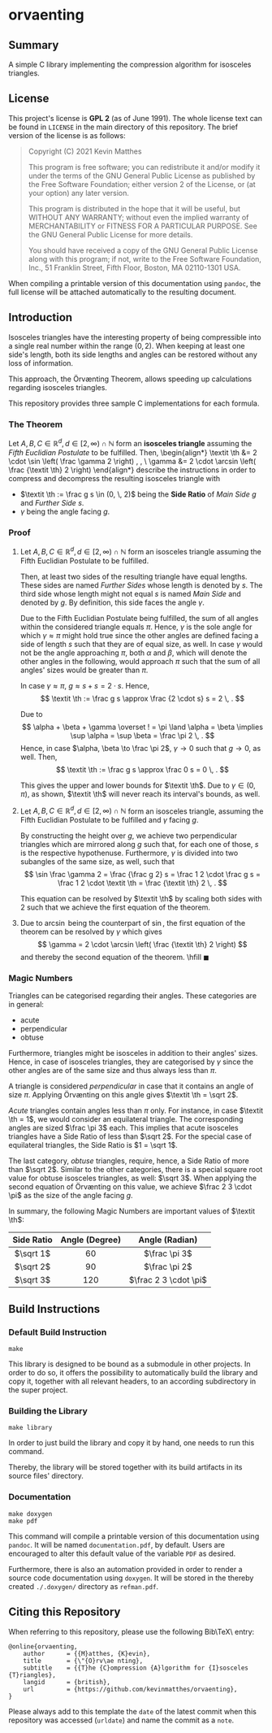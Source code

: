 <!--
    README.md : important information regarding this project.

    See `LICENSE' for full license.
-->

<!--
    Copyright (C) 2021 Kevin Matthes

    This program is free software; you can redistribute it and/or modify
    it under the terms of the GNU General Public License as published by
    the Free Software Foundation; either version 2 of the License, or
    (at your option) any later version.

    This program is distributed in the hope that it will be useful,
    but WITHOUT ANY WARRANTY; without even the implied warranty of
    MERCHANTABILITY or FITNESS FOR A PARTICULAR PURPOSE.  See the
    GNU General Public License for more details.

    You should have received a copy of the GNU General Public License along
    with this program; if not, write to the Free Software Foundation, Inc.,
    51 Franklin Street, Fifth Floor, Boston, MA 02110-1301 USA.
-->

<!----------------------------------------------------------------------------->

# orvaenting

## Summary

A simple C library implementing the compression algorithm for isosceles
triangles.



## License

This project's license is **GPL 2** (as of June 1991).  The whole license text
can be found in `LICENSE` in the main directory of this repository.  The brief
version of the license is as follows:

> Copyright (C) 2021 Kevin Matthes
>
> This program is free software; you can redistribute it and/or modify
> it under the terms of the GNU General Public License as published by
> the Free Software Foundation; either version 2 of the License, or
> (at your option) any later version.
>
> This program is distributed in the hope that it will be useful,
> but WITHOUT ANY WARRANTY; without even the implied warranty of
> MERCHANTABILITY or FITNESS FOR A PARTICULAR PURPOSE.  See the
> GNU General Public License for more details.
>
> You should have received a copy of the GNU General Public License along
> with this program; if not, write to the Free Software Foundation, Inc.,
> 51 Franklin Street, Fifth Floor, Boston, MA 02110-1301 USA.

When compiling a printable version of this documentation using `pandoc`, the
full license will be attached automatically to the resulting document.



## Introduction

Isosceles triangles have the interesting property of being compressible into a
single real number within the range $(0, 2)$.  When keeping at least one side's
length, both its side lengths and angles can be restored without any loss of
information.

This approach, the Örvænting Theorem, allows speeding up calculations regarding
isosceles triangles.

This repository provides three sample C implementations for each formula.



### The Theorem

Let $A, B, C \in \mathbb R ^ d, \, d \in [2, \infty) \cap \mathbb N$ form an
**isosceles triangle** assuming the *Fifth Euclidian Postulate* to be fulfilled.
Then,
\begin{align*}
\textit \th &= 2 \cdot \sin \left( \frac \gamma 2 \right) \, , \\
\gamma &= 2 \cdot \arcsin \left( \frac {\textit \th} 2 \right)
\end{align*}
describe the instructions in order to compress and decompress the resulting
isosceles triangle with

* $\textit \th := \frac g s \in (0, \, 2)$ being the **Side Ratio** of *Main
  Side* $g$ and *Further Side* $s$.
* $\gamma$ being the angle facing $g$.



### Proof

1. Let $A, B, C \in \mathbb R ^ d, \, d \in [2, \infty) \cap \mathbb N$ form an
   isosceles triangle assuming the Fifth Euclidian Postulate to be fulfilled.

   Then, at least two sides of the resulting triangle have equal lengths.  These
   sides are named *Further Sides* whose length is denoted by $s$.  The third
   side whose length might not equal $s$ is named *Main Side* and denoted by
   $g$.  By definition, this side faces the angle $\gamma$.

   Due to the Fifth Euclidian Postulate being fulfilled, the sum of all angles
   within the considered triangle equals $\pi$.  Hence, $\gamma$ is the sole
   angle for which $\gamma \approx \pi$ might hold true since the other angles
   are defined facing a side of length $s$ such that they are of equal size, as
   well.  In case $\gamma$ would not be the angle approaching $\pi$, both
   $\alpha$ and $\beta$, which will denote the other angles in the following,
   would approach $\pi$ such that the sum of all angles' sizes would be greater
   than $\pi$.

   In case $\gamma \approx \pi$, $g \approx s + s = 2 \cdot s$.  Hence,
   $$
   \textit \th := \frac g s \approx \frac {2 \cdot s} s = 2 \, .
   $$

   Due to
   $$
   \alpha + \beta + \gamma \overset ! = \pi \land \alpha = \beta \implies \sup
   \alpha = \sup \beta = \frac \pi 2 \, .
   $$
   Hence, in case $\alpha, \beta \to \frac \pi 2$, $\gamma \to 0$ such that $g
   \to 0$, as well.  Then,
   $$
   \textit \th := \frac g s \approx \frac 0 s = 0 \, .
   $$

   This gives the upper and lower bounds for $\textit \th$.  Due to $\gamma \in
   (0, \pi)$, as shown, $\textit \th$ will never reach its interval's bounds, as
   well.
2. Let $A, B, C \in \mathbb R ^ d, \, d \in [2, \infty) \cap \mathbb N$ form an
   isosceles triangle, assuming the Fifth Euclidian Postulate to be fulfilled
   and $\gamma$ facing $g$.

   By constructing the height over $g$, we achieve two perpendicular triangles
   which are mirrored along $g$ such that, for each one of those, $s$ is the
   respective hypothenuse.  Furthermore, $\gamma$ is divided into two subangles
   of the same size, as well, such that
   $$
   \sin \frac \gamma 2 = \frac {\frac g 2} s = \frac 1 2 \cdot \frac g s = \frac
   1 2 \cdot \textit \th = \frac {\textit \th} 2 \, .
   $$

   This equation can be resolved by $\textit \th$ by scaling both sides with $2$
   such that we achieve the first equation of the theorem.
3. Due to $\arcsin$ being the counterpart of $\sin$, the first equation of the
   theorem can be resolved by $\gamma$ which gives
   $$
   \gamma = 2 \cdot \arcsin \left( \frac {\textit \th} 2 \right)
   $$
   and thereby the second equation of the theorem.  \hfill $\blacksquare$



### Magic Numbers

Triangles can be categorised regarding their angles.  These categories are in
general:

* acute
* perpendicular
* obtuse

Furthermore, triangles might be isosceles in addition to their angles' sizes.
Hence, in case of isosceles triangles, they are categorised by $\gamma$ since
the other angles are of the same size and thus always less than $\pi$.

A triangle is considered *perpendicular* in case that it contains an angle of
size $\pi$.  Applying Örvænting on this angle gives $\textit \th = \sqrt 2$.

*Acute* triangles contain angles less than $\pi$ only.  For instance, in case
$\textit \th = 1$, we would consider an equilateral triangle.  The corresponding
angles are sized $\frac \pi 3$ each.  This implies that acute isosceles
triangles have a Side Ratio of less than $\sqrt 2$.  For the special case of
equilateral triangles, the Side Ratio is $1 = \sqrt 1$.

The last category, *obtuse* triangles, require, hence, a Side Ratio of more than
$\sqrt 2$.  Similar to the other categories, there is a special square root
value for obtuse isosceles triangles, as well:  $\sqrt 3$.  When applying the
second equation of Örvænting on this value, we achieve $\frac 2 3 \cdot \pi$ as
the size of the angle facing $g$.

In summary, the following Magic Numbers are important values of $\textit \th$:

| Side Ratio | Angle (Degree) | Angle (Radian)        |
|:----------:|:--------------:|:---------------------:|
| $\sqrt 1$  | $60$           | $\frac \pi 3$         |
| $\sqrt 2$  | $90$           | $\frac \pi 2$         |
| $\sqrt 3$  | $120$          | $\frac 2 3 \cdot \pi$ |



## Build Instructions

### Default Build Instruction

```
make
```

This library is designed to be bound as a submodule in other projects.  In order
to do so, it offers the possibility to automatically build the library and copy
it, together with all relevant headers, to an according subdirectory in the
super project.



### Building the Library

```
make library
```

In order to just build the library and copy it by hand, one needs to run this
command.

Thereby, the library will be stored together with its build artifacts in its
source files' directory.



### Documentation

```
make doxygen
make pdf
```

This command will compile a printable version of this documentation using
`pandoc`.  It will be named `documentation.pdf`, by default.  Users are
encouraged to alter this default value of the variable `PDF` as desired.

Furthermore, there is also an automation provided in order to render a source
code documentation using `doxygen`.  It will be stored in the thereby created
`./.doxygen/` directory as `refman.pdf`.



## Citing this Repository

When referring to this repository, please use the following Bib\TeX\ entry:

```
@online{orvaenting,
    author      = {{M}atthes, {K}evin},
    title       = {\"{O}rv\ae nting},
    subtitle    = {{T}he {C}ompression {A}lgorithm for {I}sosceles {T}riangles},
    langid      = {british},
    url         = {https://github.com/kevinmatthes/orvaenting},
}
```

Please always add to this template the `date` of the latest commit when this
repository was accessed (`urldate`) and name the commit as a `note`.

<!----------------------------------------------------------------------------->
